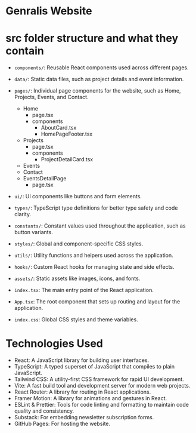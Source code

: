 # Genralis Website

# src folder structure and what they contain

- `components/`: Reusable React components used across different pages.
- `data/`: Static data files, such as project details and event information.
- `pages/`: Individual page components for the website, such as Home, Projects, Events, and Contact.

  - Home
    - page.tsx
    - components
      - AboutCard.tsx
      - HomePageFooter.tsx
  - Projects
    - page.tsx
    - components
      - ProjectDetailCard.tsx
  - Events
  - Contact
  - EventsDetailPage
    - page.tsx

- `ui/`: UI components like buttons and form elements.
- `types/`: TypeScript type definitions for better type safety and code clarity.
- `constants/`: Constant values used throughout the application, such as button variants.
- `styles/`: Global and component-specific CSS styles.
- `utils/`: Utility functions and helpers used across the application.
- `hooks/`: Custom React hooks for managing state and side effects.
- `assets/`: Static assets like images, icons, and fonts.
- `index.tsx`: The main entry point of the React application.
- `App.tsx`: The root component that sets up routing and layout for the application.
- `index.css`: Global CSS styles and theme variables.

# Technologies Used

- React: A JavaScript library for building user interfaces.
- TypeScript: A typed superset of JavaScript that compiles to plain JavaScript.
- Tailwind CSS: A utility-first CSS framework for rapid UI development.
- Vite: A fast build tool and development server for modern web projects.
- React Router: A library for routing in React applications.
- Framer Motion: A library for animations and gestures in React.
- ESLint & Prettier: Tools for code linting and formatting to maintain code quality and consistency.
- Substack: For embedding newsletter subscription forms.
- GitHub Pages: For hosting the website.
